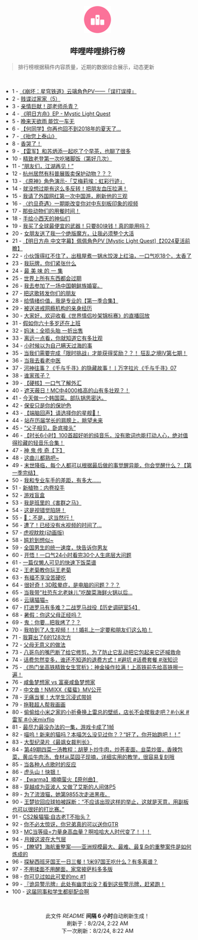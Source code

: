 <div align="center">
    <img src="./assets/icon_rank.png" alt="logo" />
    <h2>哔哩哔哩排行榜</h>
</div>

> 排行榜根据稿件内容质量，近期的数据综合展示，动态更新

<br />

<ul><li><span>1 - <a href=https://www.bilibili.com/BV1HM4m1y76Y>《崩坏：星穹铁道》云璃角色PV——「误打误撞」</a></span></li><li><span>2 - <a href=https://www.bilibili.com/BV1gU411S7pu>贱谍过家家（5）</a></span></li><li><span>3 - <a href=https://www.bilibili.com/BV1bE4m1d7NJ>亲情巨献！邵老师杀青？</a></span></li><li><span>4 - <a href=https://www.bilibili.com/BV1Ky411q7QC>《明日方舟》EP - Mystic Light Quest</a></span></li><li><span>5 - <a href=https://www.bilibili.com/BV1MS42197VC>晚来天欲雨 能饮一车无</a></span></li><li><span>6 - <a href=https://www.bilibili.com/BV15b42177rL>【何同学】你再也回不到2018年的夏天了...</a></span></li><li><span>7 - <a href=https://www.bilibili.com/BV1tz421i7zb>《抬您上泰山》</a></span></li><li><span>8 - <a href=https://www.bilibili.com/BV1MZ421K7s3>香哭了！</a></span></li><li><span>9 - <a href=https://www.bilibili.com/BV1jb421778Y>【雷军】和苏炳添一起吃了个早茶，也聊了很多</a></span></li><li><span>10 - <a href=https://www.bilibili.com/BV1bM4m1y7Mj>精致老登第一次吃猪脚饭（第好几次）</a></span></li><li><span>11 - <a href=https://www.bilibili.com/BV1yH4y1c7Aq>“朋友们，江湖再见！”</a></span></li><li><span>12 - <a href=https://www.bilibili.com/BV1MU411S7Cc>杭州居然有科普展贩卖保护动物？？？</a></span></li><li><span>13 - <a href=https://www.bilibili.com/BV1Li421a7oH>《原神》角色演示-「艾梅莉埃：虹彩行迹」</a></span></li><li><span>14 - <a href=https://www.bilibili.com/BV1cf421B72c>就没想过能有这么多反转！把朋友血压拉满！</a></span></li><li><span>15 - <a href=https://www.bilibili.com/BV1SU411U7AK>我请了外国网红第一次中国游，刷新他的三观</a></span></li><li><span>16 - <a href=https://www.bilibili.com/BV1bi421a7ka>〈约旦奇遇〉一期能改变你对中东刻板印象的视频</a></span></li><li><span>17 - <a href=https://www.bilibili.com/BV1SZ421N7nG>那些动物们的用餐时间！</a></span></li><li><span>18 - <a href=https://www.bilibili.com/BV1Fz421i7ca>手绘小西天的神仙们</a></span></li><li><span>19 - <a href=https://www.bilibili.com/BV1Mf421i7ri>我买了全球最便宜的武器！只要80块钱！真的能用吗？</a></span></li><li><span>20 - <a href=https://www.bilibili.com/BV1cS42197VV>女朋友送了我一个绝版魔方，让我必须整个大活</a></span></li><li><span>21 - <a href=https://www.bilibili.com/BV1Sf421q7dN>【明日方舟 中文字幕】佩佩角色PV [Mystic Light Quest]【2024夏活前瞻】</a></span></li><li><span>22 - <a href=https://www.bilibili.com/BV1kf421q7FM>小伙饿得扛不住了，出租屋煮一锅水饺泼上红油，一口气吃18个，太香了</a></span></li><li><span>23 - <a href=https://www.bilibili.com/BV1gb42177xL>我玩牌，你们紧张什么</a></span></li><li><span>24 - <a href=https://www.bilibili.com/BV1rb421J7Wo>最 美 味 的 一 集</a></span></li><li><span>25 - <a href=https://www.bilibili.com/BV11f421v7hS>世界上所有东西都会过期</a></span></li><li><span>26 - <a href=https://www.bilibili.com/BV1RS421X7hP>我去参加了一场中国朝鲜族婚宴。</a></span></li><li><span>27 - <a href=https://www.bilibili.com/BV1wW421R7rR>把这歌转发你们的朋友</a></span></li><li><span>28 - <a href=https://www.bilibili.com/BV1Qr421M7jt>给情绪价值，我是专业的【第一季合集】</a></span></li><li><span>29 - <a href=https://www.bilibili.com/BV1CZ421T7ZF>被送进戒网瘾机构的亲身经历</a></span></li><li><span>30 - <a href=https://www.bilibili.com/BV1gH4y1c7RK>大家好，欢迎收看《世界情侣吵架锦标赛》的直播回放</a></span></li><li><span>31 - <a href=https://www.bilibili.com/BV1uE421A7x3>假如你六十多岁还在上班</a></span></li><li><span>32 - <a href=https://www.bilibili.com/BV17m42137oU>妈沫：全损头胎 一折出售</a></span></li><li><span>33 - <a href=https://www.bilibili.com/BV15Z421K7Ra>离远一点看，你就知道它有多壮观</a></span></li><li><span>34 - <a href=https://www.bilibili.com/BV1WE421w7ab>小时候以为自己瞒天过海的事</a></span></li><li><span>35 - <a href=https://www.bilibili.com/BV1AU411S7Z4>当我们需要完成「限时挑战」才能获得奖励？？！ 狂乱之境IV第七期！</a></span></li><li><span>36 - <a href=https://www.bilibili.com/BV14m42137g5>当我去看老中医</a></span></li><li><span>37 - <a href=https://www.bilibili.com/BV1WT421r7ur>河神往事？《千与千寻》的隐藏故事！丨万字拉片《千与千寻》07</a></span></li><li><span>38 - <a href=https://www.bilibili.com/BV1Ti421a7VH>谁家孩子？</a></span></li><li><span>39 - <a href=https://www.bilibili.com/BV1iW42197dP>【硬核】一口气了解外汇</a></span></li><li><span>40 - <a href=https://www.bilibili.com/BV1tT42167KN>遮天蔽日！MC中4000格高的山有多壮观？！</a></span></li><li><span>41 - <a href=https://www.bilibili.com/BV1cb421J7UW>今天做一个韩国菜。部队锅思密达。</a></span></li><li><span>42 - <a href=https://www.bilibili.com/BV1o4421Z7WW>保安只是你的保护色</a></span></li><li><span>43 - <a href=https://www.bilibili.com/BV1nEvDe4EiK>【端脑回声】请选择你的星舰🚀！</a></span></li><li><span>44 - <a href=https://www.bilibili.com/BV1jZ421K7xt>站在历届学长的肩膀上，眺望未来</a></span></li><li><span>45 - <a href=https://www.bilibili.com/BV1g4421S7ko>“父子相见，卧底接头”</a></span></li><li><span>46 - <a href=https://www.bilibili.com/BV1Tx4y147ag>【时长6小时】100首超好听的纯音乐，没有歌词也能打动人心，绝对值得珍藏的轻音乐合集！</a></span></li><li><span>47 - <a href=https://www.bilibili.com/BV19E4m1R761>神 鬼 传 奇【下】</a></span></li><li><span>48 - <a href=https://www.bilibili.com/BV1RT421k721>这曲儿都熟吧~</a></span></li><li><span>49 - <a href=https://www.bilibili.com/BV1ME421A7Wk>末世降临，每个人都可以根据最后做的事觉醒异能，你会觉醒什么？【第一季完结】</a></span></li><li><span>50 - <a href=https://www.bilibili.com/BV1Tm42137kV>我和专业车手的差距，有多大……</a></span></li><li><span>51 - <a href=https://www.bilibili.com/BV1FM4m117TD>新植物：内卷投手</a></span></li><li><span>52 - <a href=https://www.bilibili.com/BV1XW42197yz>游戏盲盒</a></span></li><li><span>53 - <a href=https://www.bilibili.com/BV1Df421v7AU>我是班里的《害群之马》</a></span></li><li><span>54 - <a href=https://www.bilibili.com/BV1yr421M7Gn>这是视错觉陷阱！</a></span></li><li><span>55 - <a href=https://www.bilibili.com/BV1DW421X7E2>🦌：不是，这当然行！</a></span></li><li><span>56 - <a href=https://www.bilibili.com/BV11r421M7fZ>遭了！已经没有水视频的时间了...</a></span></li><li><span>57 - <a href=https://www.bilibili.com/BV16S411w7Gp>虎视眈眈(动画版)</a></span></li><li><span>58 - <a href=https://www.bilibili.com/BV1fE4m1X7PZ>尴尬到想似~</a></span></li><li><span>59 - <a href=https://www.bilibili.com/BV1Qi421h7yv>全国男生的统一速度，快告诉你男友</a></span></li><li><span>60 - <a href=https://www.bilibili.com/BV1wS42197Ye>开悟！一口气24小时看完30个人生底层大问题</a></span></li><li><span>61 - <a href=https://www.bilibili.com/BV14W4219781>一篇仅懒人可见的快速下饭菜谱</a></span></li><li><span>62 - <a href=https://www.bilibili.com/BV1az421B7be>王老菊教你玩王老菊</a></span></li><li><span>63 - <a href=https://www.bilibili.com/BV1ux4y1476o>有福不享没苦硬吃</a></span></li><li><span>64 - <a href=https://www.bilibili.com/BV1Rb421E7k1>很好奇！3D眩晕症，是电脑的问题？？？</a></span></li><li><span>65 - <a href=https://www.bilibili.com/BV1EZ421K7Sy>当我带“社恐东北老妹儿”吃酸菜海鲜火锅以后...</a></span></li><li><span>66 - <a href=https://www.bilibili.com/BV1PW421971H>云璃猫猫~</a></span></li><li><span>67 - <a href=https://www.bilibili.com/BV1kW42197o7>打进罗马有多难？二战罗马战役【历史调研室54】</a></span></li><li><span>68 - <a href=https://www.bilibili.com/BV1MU411S7Lp>暑假：你这父母正经吗？</a></span></li><li><span>69 - <a href=https://www.bilibili.com/BV1ME421A7ts>鬼：你要...把我烤了？？</a></span></li><li><span>70 - <a href=https://www.bilibili.com/BV1HU411S73f>我拍到了人生视频！！! 婚礼上一定要和朋友们这么拍！</a></span></li><li><span>71 - <a href=https://www.bilibili.com/BV1KDvreCEen>我算出了6的128次方</a></span></li><li><span>72 - <a href=https://www.bilibili.com/BV1qE4m1R7Lf>父母无意义的做法</a></span></li><li><span>73 - <a href=https://www.bilibili.com/BV1dE4m1R7sj>八哥鸟的嘴巴断了给它修剪，为了防止它乱动把它包起来它还喊救命</a></span></li><li><span>74 - <a href=https://www.bilibili.com/BV14Z421N75w>话费忽然变多，谁还不知道的退费方式！#避坑 #话费套餐 #涨知识</a></span></li><li><span>75 - <a href=https://www.bilibili.com/BV18m421379g>《热门坐高铁精致女生赏析》：神金操作拉满！上高铁前先给高铁擦一遍！</a></span></li><li><span>76 - <a href=https://www.bilibili.com/BV171421t7uc>咸鱼梦想家 vs 富豪咸鱼梦想家</a></span></li><li><span>77 - <a href=https://www.bilibili.com/BV1vW42197Jv>中文曲！NMIXX《蜚蜚》MV公开</a></span></li><li><span>78 - <a href=https://www.bilibili.com/BV1Gw4m1k7KN>无痛当爹！大学生沉浸式带娃</a></span></li><li><span>79 - <a href=https://www.bilibili.com/BV1FH4y1c7Xm>拖鞋超人帮我画画</a></span></li><li><span>80 - <a href=https://www.bilibili.com/BV1BH4y1c72v>偷偷给小米之家的小折叠换上雷总的壁纸，店长不会撵我走吧？#小米 #雷军 #小米mixflip</a></span></li><li><span>81 - <a href=https://www.bilibili.com/BV1XU411U7FY>最尽力最没办法的一集，游戏卡成了1帧</a></span></li><li><span>82 - <a href=https://www.bilibili.com/BV1Ab42177Qo>喵呜！新来的猫吗？本喵怎么没见过你？？“好了，你开始跑吧！！”</a></span></li><li><span>83 - <a href=https://www.bilibili.com/BV1dZ421N748>大型纪录片《最飒女裁判长》</a></span></li><li><span>84 - <a href=https://www.bilibili.com/BV1rW42197sy>第49期四菜一汤教程：胡萝卜炒牛肉，炒荞麦面，韭菜炒蛋，香辣包菜，黄瓜牛肉汤，食材从菜园子现摘，详细实用的教学，很容易复刻哦</a></span></li><li><span>85 - <a href=https://www.bilibili.com/BV1bU411U73h>当各种人点歌时的反应</a></span></li><li><span>86 - <a href=https://www.bilibili.com/BV1d1421b75n>虎头山！快银！</a></span></li><li><span>87 - <a href=https://www.bilibili.com/BV1XE421w7xp>【warma】喃喃萤火【原创曲】</a></span></li><li><span>88 - <a href=https://www.bilibili.com/BV1kf421q79j>穿越成为亚波人 又做了艾斯的人间体P5</a></span></li><li><span>89 - <a href=https://www.bilibili.com/BV1wEvrevEYz>为了流浪猫，她第9855次走进黑夜。</a></span></li><li><span>90 - <a href=https://www.bilibili.com/BV1eS42197Sq>王楚钦回应球拍被踩断：“不应该出现这样的举止，这就是天意，用副板也可以很好的打比赛。”</a></span></li><li><span>91 - <a href=https://www.bilibili.com/BV1XT421k7f4>CS2躲猫猫:自古老T不抬头？</a></span></li><li><span>92 - <a href=https://www.bilibili.com/BV1V1421t769>你不必太惊讶，你兄弟真的可以送你GTR</a></span></li><li><span>93 - <a href=https://www.bilibili.com/BV1dy411e7cQ>MC当等级=力量身高血量？啊哈哈大人时代变了！！！</a></span></li><li><span>94 - <a href=https://www.bilibili.com/BV11E421w7vE>月嫂这波在大气层</a></span></li><li><span>95 - <a href=https://www.bilibili.com/BV1m4421Z7yD>【瞭望】海航重整案——亚洲规模最大、最难、最复杂的重整案件是如何炼成的</a></span></li><li><span>96 - <a href=https://www.bilibili.com/BV1HE4m1d7Vj>探秘西班牙国王一日三餐！1米97国王吃什么？有多离谱？</a></span></li><li><span>97 - <a href=https://www.bilibili.com/BV1PZ421K7Jv>不用揉面不用醒面，家常披萨料多多版</a></span></li><li><span>98 - <a href=https://www.bilibili.com/BV1KW421R7pz>你可见过如此可爱的mc #1</a></span></li><li><span>99 - <a href=https://www.bilibili.com/BV1zy411i7tp>『诡异警示牌』此处有幽灵出没？看到这些警示牌，赶紧跑！</a></span></li><li><span>100 - <a href=https://www.bilibili.com/BV1AZ421K7UG>这届同事和学生都挺配合啊</a></span></li></ul>

<br />

<p align=center>此文件 <i>README</i> <b>间隔 6 小时</b>自动刷新生成！<br>刷新于：8/2/24, 2:22 AM<br>下一次刷新：8/2/24, 8:22 AM</p>